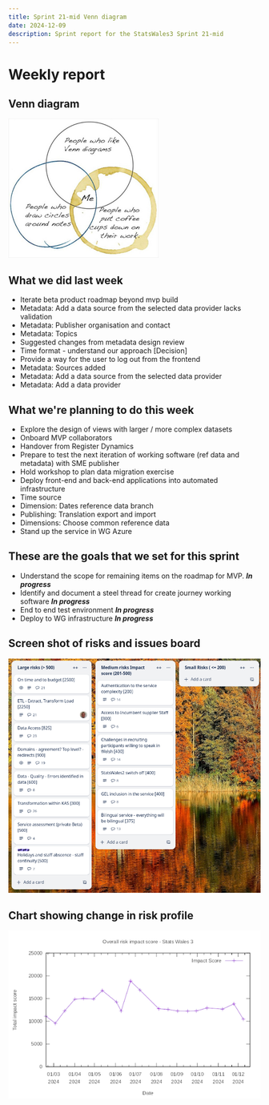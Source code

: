 ```yaml
---
title: Sprint 21-mid Venn diagram
date: 2024-12-09
description: Sprint report for the StatsWales3 Sprint 21-mid 
---
```


Weekly report
=============

Venn diagram
------------------------------

![venn](venn2.png)

What we did last week
------------------------

- Iterate beta product roadmap beyond  mvp build
- Metadata: Add a data source from the selected data provider lacks validation
- Metadata: Publisher organisation and contact
- Metadata: Topics
- Suggested changes from metadata design review
- Time format - understand our approach [Decision]
- Provide a way for the user to log out from the frontend
- Metadata: Sources added
- Metadata: Add a data source from the selected data provider
- Metadata: Add a data provider


What we're planning to do this week
-----------------------------------

- Explore the design of views with larger / more complex datasets
- Onboard MVP collaborators
- Handover from Register Dynamics 
- Prepare to test the next iteration of working software (ref data and metadata) with SME publisher 
- Hold workshop to plan data migration exercise
- Deploy front-end and back-end applications into automated infrastructure
- Time source
- Dimension: Dates reference data branch
- Publishing: Translation export and import
- Dimensions: Choose common reference data
- Stand up the service in WG Azure


These are the goals that we set for this sprint
-----------------------------------------------

- Understand the scope for remaining items on the roadmap for MVP. <span class="badge bg-info">_**In progress**_</span>
- Identify and document a steel thread for create journey working software <span class="badge bg-info">_**In progress**_</span>
- End to end test environment <span class="badge bg-info">_**In progress**_</span>
- Deploy to WG infrastructure <span class="badge bg-info">_**In progress**_</span>

Screen shot of risks and issues board
-------------------------------------

![Screenshot of risks and issues board](RisksBoard20241125.png)

Chart showing change in risk profile
------------------------------------

![Chart showing change in risk profile](riskImpact20241209.png)
